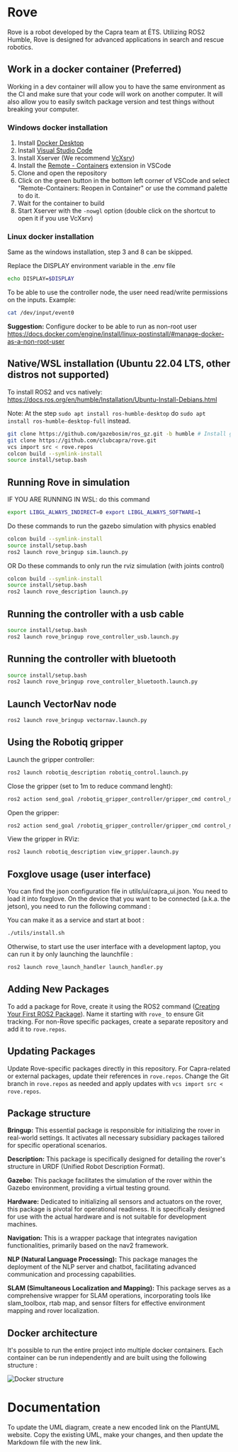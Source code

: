# Rove

Rove is a robot developed by the Capra team at ÉTS. Utilizing ROS2 Humble, Rove is designed for advanced applications in search and rescue robotics.

## Work in a docker container (Preferred)

Working in a dev container will allow you to have the same environment as the CI and make sure that your code will work on another computer. It will also allow you to easily switch package version and test things without breaking your computer.

### Windows docker installation

1. Install [Docker Desktop](https://www.docker.com/products/docker-desktop)
2. Install [Visual Studio Code](https://code.visualstudio.com/)
3. Install Xserver (We recommend [VcXsrv](https://sourceforge.net/projects/vcxsrv/))
4. Install the [Remote - Containers](https://marketplace.visualstudio.com/items?itemName=ms-vscode-remote.remote-containers) extension in VSCode
5. Clone and open the repository
6. Click on the green button in the bottom left corner of VSCode and select "Remote-Containers: Reopen in Container" or use the command palette to do it.
7. Wait for the container to build
8. Start Xserver with the ```-nowgl``` option (double click on the shortcut to open it if you use VcXsrv)

### Linux docker installation

Same as the windows installation, step 3 and 8 can be skipped.

Replace the DISPLAY environment variable in the .env file
```bash
echo DISPLAY=$DISPLAY
```

To be able to use the controller node, the user need read/write permissions on the inputs.
Example:
```bash
cat /dev/input/event0
```

**Suggestion:** Configure docker to be able to run as non-root user https://docs.docker.com/engine/install/linux-postinstall/#manage-docker-as-a-non-root-user

## Native/WSL installation (Ubuntu 22.04 LTS, other distros not supported)

To install ROS2 and vcs natively: https://docs.ros.org/en/humble/Installation/Ubuntu-Install-Debians.html 

Note: At the step `sudo apt install ros-humble-desktop` do `sudo apt install ros-humble-desktop-full` instead.

```bash
git clone https://github.com/gazebosim/ros_gz.git -b humble # Install gazebo locally
git clone https://github.com/clubcapra/rove.git
vcs import src < rove.repos
colcon build --symlink-install
source install/setup.bash
```

## Running Rove in simulation

IF YOU ARE RUNNING IN WSL: do this command
```bash
export LIBGL_ALWAYS_INDIRECT=0 export LIBGL_ALWAYS_SOFTWARE=1
```
Do these commands to run the gazebo simulation with physics enabled
```bash
colcon build --symlink-install
source install/setup.bash
ros2 launch rove_bringup sim.launch.py
```
OR Do these commands to only run the rviz simulation (with joints control)
```bash
colcon build --symlink-install
source install/setup.bash
ros2 launch rove_description launch.py
```

## Running the controller with a usb cable

```bash
source install/setup.bash
ros2 launch rove_bringup rove_controller_usb.launch.py
```

## Running the controller with bluetooth

```bash
source install/setup.bash
ros2 launch rove_bringup rove_controller_bluetooth.launch.py
```

## Launch VectorNav node
```bash
ros2 launch rove_bringup vectornav.launch.py
```

## Using the Robotiq gripper
Launch the gripper controller:
```bash
ros2 launch robotiq_description robotiq_control.launch.py
```

Close the gripper (set to 1m to reduce command lenght):
```bash
ros2 action send_goal /robotiq_gripper_controller/gripper_cmd control_msgs/action/GripperCommand "{command:{position: 1, max_effort: 1.0}}"
```

Open the gripper:
```bash
ros2 action send_goal /robotiq_gripper_controller/gripper_cmd control_msgs/action/GripperCommand "{command:{position: 0, max_effort: 1.0}}"
```

View the gripper in RViz:
```bash
ros2 launch robotiq_description view_gripper.launch.py
```

## Foxglove usage (user interface)

You can find the json configuration file in utils/ui/capra_ui.json. You need to load it into foxglove. On the device that you want to be connected (a.k.a. the jetson), you need to run the following command : 


You can make it as a service and start at boot : 

```bash
./utils/install.sh
```

Otherwise, to start use the user interface with a development laptop, you can run it by only launching the launchfile :

```bash
ros2 launch rove_launch_handler launch_handler.py
```


## Adding New Packages

To add a package for Rove, create it using the ROS2 command ([Creating Your First ROS2 Package](https://docs.ros.org/en/foxy/Tutorials/Beginner-Client-Libraries/Creating-Your-First-ROS2-Package.html)). Name it starting with `rove_` to ensure Git tracking. For non-Rove specific packages, create a separate repository and add it to `rove.repos`.

## Updating Packages

Update Rove-specific packages directly in this repository. For Capra-related or external packages, update their references in `rove.repos`. Change the Git branch in `rove.repos` as needed and apply updates with `vcs import src < rove.repos`.

## Package structure

**Bringup:**
This essential package is responsible for initializing the rover in real-world settings. It activates all necessary subsidiary packages tailored for specific operational scenarios.

**Description:**
This package is specifically designed for detailing the rover's structure in URDF (Unified Robot Description Format).

**Gazebo:**
This package facilitates the simulation of the rover within the Gazebo environment, providing a virtual testing ground.

**Hardware:**
Dedicated to initializing all sensors and actuators on the rover, this package is pivotal for operational readiness. It is specifically designed for use with the actual hardware and is not suitable for development machines.

**Navigation:**
This is a wrapper package that integrates navigation functionalities, primarily based on the nav2 framework.

**NLP (Natural Language Processing):**
This package manages the deployment of the NLP server and chatbot, facilitating advanced communication and processing capabilities.

**SLAM (Simultaneous Localization and Mapping):**
This package serves as a comprehensive wrapper for SLAM operations, incorporating tools like slam_toolbox, rtab map, and sensor filters for effective environment mapping and rover localization.

## Docker architecture

It's possible to run the entire project into multiple docker containers. Each container can be run independently and are built using the following structure :

![Docker structure](https://www.plantuml.com/plantuml/svg/VP71Ri8m38RlUOgezwvZq8vnc3XmsLDKJkgLGEj4JbfjU_gr0QgWJHoGVjl_xtouUn-0mz1tyc3r6Ldwm8CE0wCGmOGEPNOTVFJGeZoWGsgGj46V2S6e0r0xszgZvYTZ2zqDIeDZA5huGMLtH-3Uaj6P12zlHPfawulfjpiElUemRz2VWtNHFhNhQ_qWCSbSWSSbCXUfdyOB6uscCL0O3w3ZWgzjLLURUS5BVLbMA_rPhak4jNfhLXLiomq0gjNhymfK2TigFdB2u2tLbWs9Ux1n_WEZjXJ0479qJmtihEkHGhrC_iGOl5F8_9qx4sFip0Fx1I6V4HAa922IPsMUlzyTCz5njdoNcuZT_y55jg3A2NLsBbUNOb6nxSnTy8G-M98HEXhIGoOwdINvFL8pz9tu1G00 "Docker structure")

# Documentation

To update the UML diagram, create a new encoded link on the PlantUML website. Copy the existing UML, make your changes, and then update the Markdown file with the new link.
